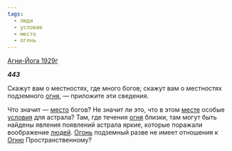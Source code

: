 ```yaml
---
tags:
  - люди
  - условие
  - место
  - огонь
---
```

[Агни-Йога 1929г](https://127.0.0.1:4002/agni/1929)

___443___

Скажут вам о местностях, где много богов; скажут вам о местностях подземного [огня](../../../tags/#огонь), — приложите эти сведения.   

Что значит — [место](../../../tags/#место) богов? Не значит ли это, что в этом [месте](../../../tags/#место) особые [условия](../../../tags/#условие) для астрала? Там, где течения [огня](../../../tags/#огонь) близки, там могут быть найдены явления появлений астрала яркие, которые поражали воображение [людей](../../../tags/#люди). [Огонь](../../../tags/#огонь) подземный разве не имеет отношения к [Огню](../../../tags/#огонь) Пространственному?